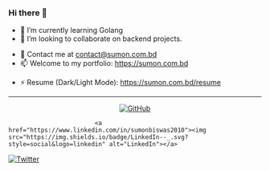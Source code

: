 ### Hi there 👋

<!-- - 🔭 I’m currently working on learning new tech stacks. (Golang) -->
- 🌱 I’m currently learning Golang
- 👯 I’m looking to collaborate on backend projects.
<!-- - 🤔 I’m looking for help with ... -->
- 💬 Contact me at contact@sumon.com.bd
- 📫 Welcome to my portfolio: https://sumon.com.bd
<!-- - 😄 Pronouns: ... -->
- ⚡ Resume (Dark/Light Mode): https://sumon.com.bd/resume
<!--
**sumonbiswas2010/sumonbiswas2010** is a ✨ _special_ ✨ repository because its `README.md` (this file) appears on your GitHub profile.

Here are some ideas to get you started:

- 🔭 I’m currently working on ...
- 🌱 I’m currently learning ...
- 👯 I’m looking to collaborate on ...
- 🤔 I’m looking for help with ...
- 💬 Ask me about ...
- 📫 How to reach me: ...
- 😄 Pronouns: ...
- ⚡ Fun fact: ...
-->

---
<p align="center">
	<a href="https://github.com/sumonbiswas2010"><img src="https://img.shields.io/badge/GitHub--_.svg?style=social&logo=GitHub" alt="GitHub"></a>
                            
                            <a href="https://www.linkedin.com/in/sumonbiswas2010"><img src="https://img.shields.io/badge/LinkedIn--_.svg?style=social&logo=linkedin" alt="LinkedIn"></a>
  <a href="https://sumon.com.bd"><img src="https://img.shields.io/badge/Portfolio--_.svg?style=social&logo=portfolio" alt="Twitter"></a>
            
</p>
